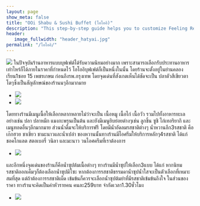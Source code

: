 ```yaml
---
layout: page
show_meta: false
title: "OOi Shabu & Sushi Buffet (โอโออิ)"
description: "This step-by-step guide helps you to customize Feeling Responsive to your needs."
header:
   image_fullwidth: "header_hatyai.jpg"
permalink: "/โอโออิ/"
---
```

<img class="t20" src="{{ site.url }}/images/โอโออิ1.jpg">
	ในปัจจุบันร้านอาหารแบบบุฟเฟต์ได้รับความนิยมอย่างมาก เพราะสามารถเลือกรับประทานอาหารเท่าไหร่ก็ได้ภายในราคาที่กำหนดไว้ โอโออิบุฟเฟต์ก็เป็นหนึ่งในนั้น โดยร้านจะตั้งอยู่ในย่านคลองเรียน1ซอย 15 เพชรเกษม ก่อนถึงรพ.กรุงเทพ โดยจุดเด่นที่สังเกตเห็นได้ชัดจะเป็น ปลาตัวสีเขียวตาโตๆซึ่งเป็นสัญลักษณ์ของร้านนๆอีกมากมาย

<ul class="clearing-thumbs small-block-grid-2" data-clearing>
  <li><a href="{{ site.url }}/images/โอโออิ2.jpg"><img src="{{ site.url }}/images/โอโออิ2.jpg"></a></li>
  <li><a href="{{ site.url }}/images/โอโออิ3.jpg"><img src="{{ site.url }}/images/โอโออิ3.jpg"></a></li>
</ul>

โดยทางร้านมีเมนูเนื้อให้เลือกหลากหลายไม่ว่าจะเป็น เนื้อหมู เนื้อไก่ เนื้อวัว รวมไปทั้งอาหารทะเลอย่างเช่น ปลา ปลาหมึก แมงกะพรุนเป็นต้น และยังมีเมนูยิบย่อยต่างๆเช่น ลูกชิ้น ซูชิ ไก่เทอริยากิ และเมนูทอดอื่นๆอีกมากมาย
ส่วนน้ำดื่มจะให้บริการฟรี โดยมีน้ำอัดลมรสชาติต่างๆ น้ำหวานอีก3รสชาติ คือ เก๊กฮวย ชาเขียว ชามะนาวและน้ำเปล่า
ของหวานนั้นทางร้านมีไอศรีมให้บริการหลักๆ4รสชาติ ได้แก่ ชอคโกแลต สตอเบอรี่ วนิลา และมะนาว
วนไอศครีมที่เราต้องการ

<p align="center">
<ul class="clearing-thumbs small-block-grid-1" data-clearing>
  <li><a href="{{ site.url }}/images/โอโออิ4.jpg"><img src="{{ site.url }}/images/โอโออิ4.jpg"></a></li>
</ul>
</p>

และอีกหนึ่งจุดเด่นของร้านก็คือน้ำซุปต้มเนื้อต่างๆ ทางร้านมีน้ำซุปให้เลือก3แบบ ได้แก่ หากนิยมรสชาติออกเค็มๆก็ต้องเลือกน้ำซุปมิโซะ หากต้องการรสชาติธรรมดาน้ำซุปน้ำใสจะเป็นตัวเลือกที่เหมาะสมที่สุด แต่ถ้าต้องการรสชาติเผ็ด เข้มข้นก็ควรจะเลือกน้ำซุปต้มยำที่มีรสชาติเข้มข้นถึงใจ ในส่วนของราคา ทางร้านจะคิดเป็นค่าหัวรายคน คนละ259บาท จำกัดเวลา1.30ชั่วโมง

<p align="center">
<ul class="clearing-thumbs small-block-grid-1" data-clearing>
  <li><a href="{{ site.url }}/images/โอโออิ5.jpg"><img src="{{ site.url }}/images/โอโออิ5.jpg"></a></li>
</ul>
</p>
